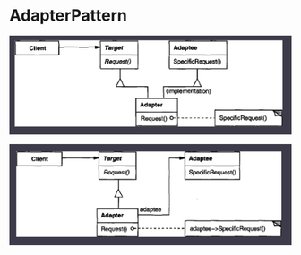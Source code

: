 # AdapterPattern

![Schema pattern](https://github.com/TheNormanCoder/AdapterPattern/raw/main/image.png)

![Schema pattern](https://github.com/TheNormanCoder/AdapterPattern/raw/main/image1.PNG)

